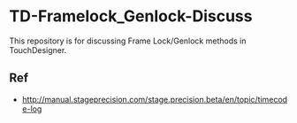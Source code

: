 # TD-Framelock_Genlock-Discuss
This repository is for discussing Frame Lock/Genlock methods in TouchDesigner.

## Ref
- http://manual.stageprecision.com/stage.precision.beta/en/topic/timecode-log
